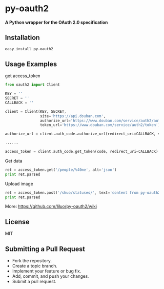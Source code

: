 py-oauth2
=========

#### A Python wrapper for the OAuth 2.0 specification

## Installation

``` bash
easy_install py-oauth2
```

## Usage Examples

get access_token

``` python
from oauth2 import Client

KEY = ''
SECRET = ''
CALLBACK = ''

client = Client(KEY, SECRET, 
                site='https://api.douban.com', 
                authorize_url='https://www.douban.com/service/auth2/auth',
                token_url='https://www.douban.com/service/auth2/token')

authorize_url = client.auth_code.authorize_url(redirect_uri=CALLBACK, scope='shuo_basic_w,douban_basic_common')

......

access_token = client.auth_code.get_token(code, redirect_uri=CALLBACK)
```

Get data

``` python
ret = access_token.get('/people/%40me', alt='json')
print ret.parsed
```

Upload image

``` python
ret = access_token.post('/shuo/statuses/', text='content from py-oauth2', files={ 'image': open('/path/pic.jpg')})
print ret.parsed
```

More:
<https://github.com/liluo/py-oauth2/wiki>

## License

MIT

## Submitting a Pull Request
* Fork the repository.
* Create a topic branch.
* Implement your feature or bug fix.
* Add, commit, and push your changes.
* Submit a pull request.
